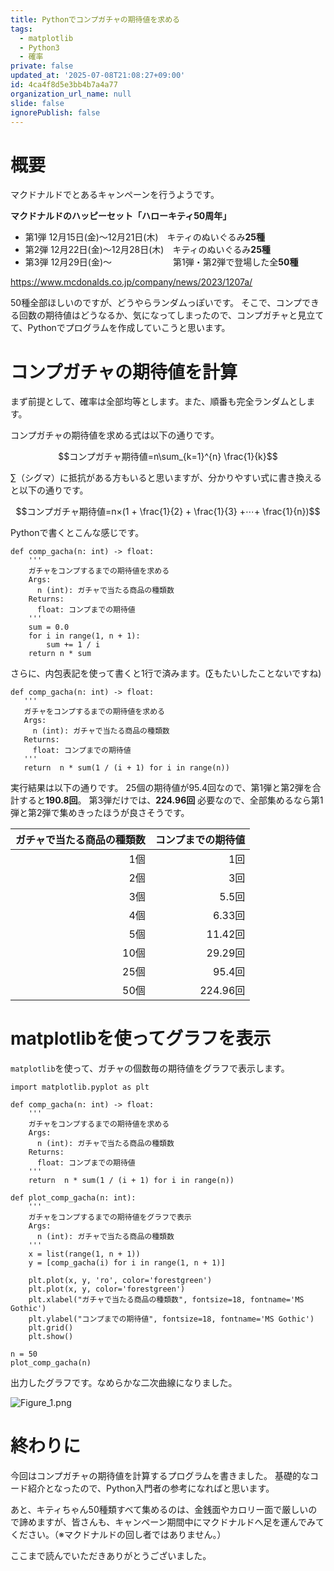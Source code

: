 ```yaml
---
title: Pythonでコンプガチャの期待値を求める
tags:
  - matplotlib
  - Python3
  - 確率
private: false
updated_at: '2025-07-08T21:08:27+09:00'
id: 4ca4f8d5e3bb4b7a4a77
organization_url_name: null
slide: false
ignorePublish: false
---
```

# 概要

マクドナルドでとあるキャンペーンを行うようです。

**マクドナルドのハッピーセット「ハローキティ50周年」**
- 第1弾 12月15日(金)～12月21日(木)　キティのぬいぐるみ**25種**
- 第2弾 12月22日(金)～12月28日(木)　キティのぬいぐるみ**25種**
- 第3弾 12月29日(金)～　　　　　　　第1弾・第2弾で登場した全**50種**

https://www.mcdonalds.co.jp/company/news/2023/1207a/


50種全部ほしいのですが、どうやらランダムっぽいです。
そこで、コンプできる回数の期待値はどうなるか、気になってしまったので、コンプガチャと見立てて、Pythonでプログラムを作成していこうと思います。



# コンプガチャの期待値を計算

まず前提として、確率は全部均等とします。また、順番も完全ランダムとします。


コンプガチャの期待値を求める式は以下の通りです。

```math
コンプガチャ期待値=n\sum_{k=1}^{n} \frac{1}{k}
```

$\sum$（シグマ）に抵抗がある方もいると思いますが、分かりやすい式に書き換えると以下の通りです。



```math
コンプガチャ期待値=n×(1 + \frac{1}{2} + \frac{1}{3} +⋯+ \frac{1}{n})
```

Pythonで書くとこんな感じです。

```python3
def comp_gacha(n: int) -> float:
    '''
    ガチャをコンプするまでの期待値を求める
    Args:
      n (int): ガチャで当たる商品の種類数
    Returns:
      float: コンプまでの期待値
    '''
    sum = 0.0
    for i in range(1, n + 1):
        sum += 1 / i
    return n * sum
```

さらに、内包表記を使って書くと1行で済みます。($\sum$もたいしたことないですね)

 ```python3
def comp_gacha(n: int) -> float:
    '''
    ガチャをコンプするまでの期待値を求める
    Args:
      n (int): ガチャで当たる商品の種類数
    Returns:
      float: コンプまでの期待値
    '''
    return  n * sum(1 / (i + 1) for i in range(n))
```

実行結果は以下の通りです。
25個の期待値が95.4回なので、第1弾と第2弾を合計すると**190.8回**。
第3弾だけでは、**224.96回** 必要なので、全部集めるなら第1弾と第2弾で集めきったほうが良さそうです。

|ガチャで当たる商品の種類数|コンプまでの期待値|
|-:|-:|
|1個|1回|
|2個|3回|
|3個|5.5回|
|4個|6.33回|
|5個|11.42回|
|10個|29.29回|
|25個|95.4回|
|50個|224.96回|

# matplotlibを使ってグラフを表示

`matplotlib`を使って、ガチャの個数毎の期待値をグラフで表示します。

```python3
import matplotlib.pyplot as plt

def comp_gacha(n: int) -> float:
    '''
    ガチャをコンプするまでの期待値を求める
    Args:
      n (int): ガチャで当たる商品の種類数
    Returns:
      float: コンプまでの期待値
    '''
    return  n * sum(1 / (i + 1) for i in range(n))

def plot_comp_gacha(n: int):
    '''
    ガチャをコンプするまでの期待値をグラフで表示
    Args:
      n (int): ガチャで当たる商品の種類数
    '''
    x = list(range(1, n + 1))
    y = [comp_gacha(i) for i in range(1, n + 1)]

    plt.plot(x, y, 'ro', color='forestgreen')
    plt.plot(x, y, color='forestgreen')
    plt.xlabel("ガチャで当たる商品の種類数", fontsize=18, fontname='MS Gothic')
    plt.ylabel("コンプまでの期待値", fontsize=18, fontname='MS Gothic')
    plt.grid()
    plt.show()

n = 50
plot_comp_gacha(n)
```

出力したグラフです。なめらかな二次曲線になりました。

![Figure_1.png](https://qiita-image-store.s3.ap-northeast-1.amazonaws.com/0/473097/40f74501-dee5-a094-2bfd-199cf58cd481.png)

# 終わりに

今回はコンプガチャの期待値を計算するプログラムを書きました。
基礎的なコード紹介となったので、Python入門者の参考になればと思います。

あと、キティちゃん50種類すべて集めるのは、金銭面やカロリー面で厳しいので諦めますが、皆さんも、キャンペーン期間中にマクドナルドへ足を運んでみてください。（※マクドナルドの回し者ではありません。）

ここまで読んでいただきありがとうございました。

